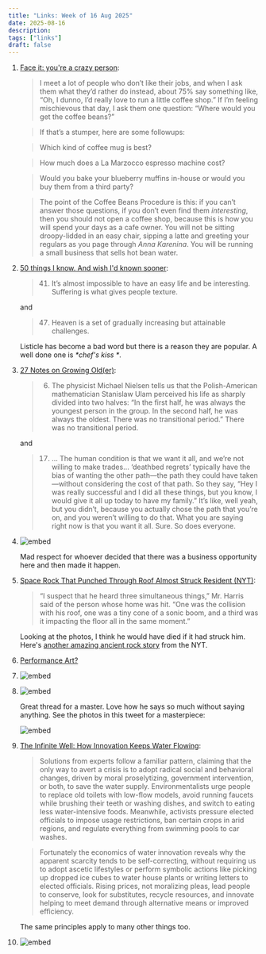 ```yaml
---
title: "Links: Week of 16 Aug 2025"
date: 2025-08-16
description: 
tags: ["links"]
draft: false
---
```


1. [Face it: you're a crazy person](https://www.experimental-history.com/p/face-it-youre-a-crazy-person): 
    > I meet a lot of people who don’t like their jobs, and when I ask them what they’d rather do instead, about 75% say something like, “Oh, I dunno, I’d really love to run a little coffee shop.” If I’m feeling mischievous that day, I ask them one question: “Where would you get the coffee beans?”

    > If that’s a stumper, here are some followups:

    > Which kind of coffee mug is best?

    > How much does a La Marzocco espresso machine cost?

    > Would you bake your blueberry muffins in-house or would you buy them from a third party?

    > The point of the Coffee Beans Procedure is this: if you can’t answer those questions, if you don’t even find them _interesting_, then you should not open a coffee shop, because this is how you will spend your days as a cafe owner. You will not be sitting droopy-lidded in an easy chair, sipping a latte and greeting your regulars as you page through _Anna Karenina_. You will be running a small business that sells hot bean water.

2. [50 things I know. And wish I'd known sooner](https://usefulfictions.substack.com/p/50-things-i-know?r=3a7g0&triedRedirect=true): 
    
    > 41. It’s almost impossible to have an easy life and be interesting. Suffering is what gives people texture.

    and 
    
    > 47. Heaven is a set of gradually increasing but attainable challenges.

    Listicle has become a bad word but there is a reason they are popular. A well done one is _*chef's kiss *_. 

3. [27 Notes on Growing Old(er)](https://www.persuasion.community/p/27-notes-on-growing-older): 
    > 6. The physicist Michael Nielsen tells us that the Polish-American mathematician Stanislaw Ulam perceived his life as sharply divided into two halves: “In the first half, he was always the youngest person in the group. In the second half, he was always the oldest. There was no transitional period.” There was no transitional period.

    and 

    > 17. ... The human condition is that we want it all, and we’re not willing to make trades… ‘deathbed regrets’ typically have the bias of wanting the other path—the path they could have taken—without considering the cost of that path. So they say, “Hey I was really successful and I did all these things, but you know, I would give it all up today to have my family.” It’s like, well yeah, but you didn’t, because you actually chose the path that you’re on, and you weren’t willing to do that. What you are saying right now is that you want it all. Sure. So does everyone.

4. ![embed](https://x.com/junkbondanalyst/status/1954520550362988867)

    Mad respect for whoever decided that there was a business opportunity here and then made it happen. 

5. [Space Rock That Punched Through Roof Almost Struck Resident (NYT)](https://www.nytimes.com/2025/08/11/science/meteor-georgia-older-than-earth.html): 
    > “I suspect that he heard three simultaneous things,” Mr. Harris said of the person whose home was hit. “One was the collision with his roof, one was a tiny cone of a sonic boom, and a third was it impacting the floor all in the same moment.”

    Looking at the photos, I think he would have died if it had struck him. Here's [another amazing ancient rock story](https://www.nytimes.com/2025/08/15/us/arkansas-state-park-diamond-found-engagment-ring.html?) from the NYT. 

6. [Performance Art?](https://www.nytimes.com/2025/08/10/business/last-supper-joseph-awuah-darko.html)

7. ![embed](https://x.com/reddit_lies/status/1954926000585716067)

8.  ![embed](https://x.com/dieworkwear/status/1955756224030630264)

    Great thread for a master. Love how he says so much without saying anything. See the photos in this tweet for a masterpiece: 
    
    ![embed](https://x.com/dieworkwear/status/1955756255668265094)

9. [The Infinite Well: How Innovation Keeps Water Flowing](https://newsletter.humanprogress.org/p/the-infinite-well-how-innovation): 
    > Solutions from experts follow a familiar pattern, claiming that the only way to avert a crisis is to adopt radical social and behavioral changes, driven by moral proselytizing, government intervention, or both, to save the water supply. Environmentalists urge people to replace old toilets with low-flow models, avoid running faucets while brushing their teeth or washing dishes, and switch to eating less water-intensive foods. Meanwhile, activists pressure elected officials to impose usage restrictions, ban certain crops in arid regions, and regulate everything from swimming pools to car washes.

    > Fortunately the economics of water innovation reveals why the apparent scarcity tends to be self-correcting, without requiring us to adopt ascetic lifestyles or perform symbolic actions like picking up dropped ice cubes to water house plants or writing letters to elected officials. Rising prices, not moralizing pleas, lead people to conserve, look for substitutes, recycle resources, and innovate helping to meet demand through alternative means or improved efficiency.

    The same principles apply to many other things too. 

10. ![embed](https://x.com/therealcorpbro/status/1953558541929001060)
